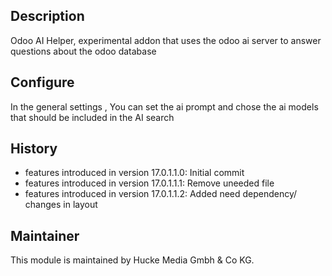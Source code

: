 ## Description
Odoo AI Helper, experimental addon that uses the odoo ai server to answer questions about the odoo database
## Configure
In the general settings , You can set the ai prompt and chose the ai models that should be 
included in the AI search

## History
* features introduced in version 17.0.1.1.0: Initial commit
* features introduced in version 17.0.1.1.1: Remove uneeded file
* features introduced in version 17.0.1.1.2: Added need dependency/ changes in layout

## Maintainer
This module is maintained by Hucke Media Gmbh & Co KG.